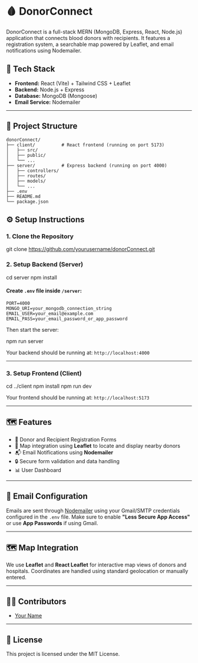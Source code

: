 # 🩸 DonorConnect

DonorConnect is a full-stack MERN (MongoDB, Express, React, Node.js) application that connects blood donors with recipients. It features a registration system, a searchable map powered by Leaflet, and email notifications using Nodemailer.

## 🚀 Tech Stack

- **Frontend:** React (Vite) + Tailwind CSS + Leaflet
- **Backend:** Node.js + Express
- **Database:** MongoDB (Mongoose)
- **Email Service:** Nodemailer

---

## 📁 Project Structure

```
donorConnect/
├── client/          # React frontend (running on port 5173)
│   ├── src/
│   ├── public/
│   └── ...
├── server/          # Express backend (running on port 4000)
│   ├── controllers/
│   ├── routes/
│   ├── models/
│   └── ...
├── .env
├── README.md
└── package.json
```


## ⚙️ Setup Instructions

### 1. Clone the Repository

git clone https://github.com/yourusername/donorConnect.git

### 2. Setup Backend (Server)
cd server
npm install

#### Create `.env` file inside `/server`:
```
PORT=4000
MONGO_URI=your_mongodb_connection_string
EMAIL_USER=your_email@example.com
EMAIL_PASS=your_email_password_or_app_password
```

Then start the server:

npm run server

Your backend should be running at: `http://localhost:4000`

---

### 3. Setup Frontend (Client)

cd ../client
npm install
npm run dev

Your frontend should be running at: `http://localhost:5173`

---

## 🗺️ Features

* 📝 Donor and Recipient Registration Forms
* 📍 Map integration using **Leaflet** to locate and display nearby donors
* 📬 Email Notifications using **Nodemailer**
* 🔒 Secure form validation and data handling
* 📊 User Dashboard

---

## 📧 Email Configuration

Emails are sent through [Nodemailer](https://nodemailer.com/) using your Gmail/SMTP credentials configured in the `.env` file. Make sure to enable **"Less Secure App Access"** or use **App Passwords** if using Gmail.

---

## 🗺️ Map Integration

We use **Leaflet** and **React Leaflet** for interactive map views of donors and hospitals. Coordinates are handled using standard geolocation or manually entered.

---

## 🧑‍💻 Contributors

* [Your Name](https://github.com/yourusername)

---

## 📄 License

This project is licensed under the MIT License.

